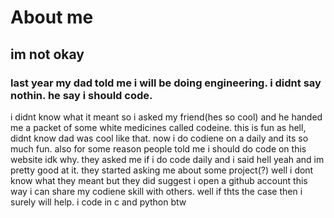 # About me
## im not okay
### last year my dad told me i will be doing engineering. i didnt say nothin. he say i should code. 
i didnt know what it meant so i asked my friend(hes so cool) and he handed me a packet of some white medicines called codeine. 
this is fun as hell, didnt know dad was cool like that.
now i do codiene on a daily and its so much fun. also for some reason people told  me i should do code on this website idk why.
they asked me if i do code daily and i said hell yeah and im pretty good at it. they started asking me about some project(?)
well i dont know what they meant but they did suggest i open a github account this way i can share my codiene skill with others.
well if thts the case then i surely will help.
i code in c and python btw
